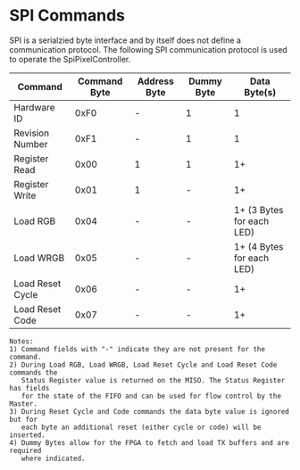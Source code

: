 # SPI Commands

SPI is a serialzied byte interface and by itself does not define a communication
protocol.  The following SPI communication protocol is used to operate the
SpiPixelController.

Command          | Command Byte | Address Byte | Dummy Byte | Data Byte(s)
---------------- | ------------ | ------------ | ---------- | ------------
Hardware ID      | 0xF0         | -            | 1          | 1
Revision Number  | 0xF1         | -            | 1          | 1
Register Read    | 0x00         | 1            | 1          | 1+
Register Write   | 0x01         | 1            | -          | 1+
Load RGB         | 0x04         | -            | -          | 1+ (3 Bytes for each LED)
Load WRGB        | 0x05         | -            | -          | 1+ (4 Bytes for each LED)
Load Reset Cycle | 0x06         | -            | -          | 1+
Load Reset Code  | 0x07         | -            | -          | 1+

```
Notes:
1) Command fields with "-" indicate they are not present for the command.
2) During Load RGB, Load WRGB, Load Reset Cycle and Load Reset Code commands the
   Status Register value is returned on the MISO. The Status Register has fields
   for the state of the FIFO and can be used for flow control by the Master.
3) During Reset Cycle and Code commands the data byte value is ignored but for
   each byte an additional reset (either cycle or code) will be inserted.
4) Dummy Bytes allow for the FPGA to fetch and load TX buffers and are required
   where indicated.
```
